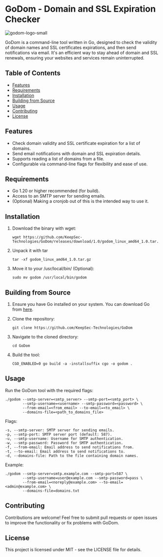 # GoDom - Domain and SSL Expiration Checker

![godom-logo-small](https://github.com/KeepSec-Technologies/GoDom/assets/108779415/254d7043-0923-4ae7-a919-ac3f6a3303f1)

GoDom is a command-line tool written in Go, designed to check the validity of domain names and SSL certificates expirations, and then send notifications via email. It's an efficient way to stay ahead of domain and SSL renewals, ensuring your websites and services remain uninterrupted.

## Table of Contents

- [Features](#features)
- [Requirements](#requirements)
- [Installation](#installation)
- [Building from Source](#building-from-source)
- [Usage](#usage)
- [Contributing](#contributing)
- [License](#license)

## Features

- Check domain validity and SSL certificate expiration for a list of domains.
- Send email notifications with domain and SSL expiration details.
- Supports reading a list of domains from a file.
- Configurable via command-line flags for flexibility and ease of use.

## Requirements

- Go 1.20 or higher recommended (for build).
- Access to an SMTP server for sending emails.
- (Optional) Making a cronjob out of this is the intended way to use it.

## Installation

1. Download the binary with wget:

    ```shell
    wget https://github.com/KeepSec-Technologies/GoDom/releases/download/1.0/godom_linux_amd64_1.0.tar.gz
    ```

2. Unpack it with tar

    ```shell
    tar -xf godom_linux_amd64_1.0.tar.gz
    ```

3. Move it to your /usr/local/bin/ (Optional):

    ```shell
    sudo mv godom /usr/local/bin/godom
    ```

## Building from Source

1. Ensure you have Go installed on your system. You can download Go from [here](https://golang.org/dl/).
2. Clone the repository:

    ```shell
    git clone https://github.com/KeepSec-Technologies/GoDom
    ```

3. Navigate to the cloned directory:

    ```shell
    cd GoDom
    ```

4. Build the tool:

    ```shell
    CGO_ENABLED=0 go build -a -installsuffix cgo -o godom .
    ```

## Usage

Run the GoDom tool with the required flags:

```shell
./godom --smtp-server=<smtp_server> --smtp-port=<smtp_port> \
        --smtp-username=<username> --smtp-password=<password> \
        --from-email=<from_email> --to-email=<to_email> \
        --domains-file=<path_to_domains_file>
```

Flags:

```text
-s, --smtp-server: SMTP server for sending emails.
-p, --smtp-port: SMTP server port (default: 587).
-u, --smtp-username: Username for SMTP authentication.
-w, --smtp-password: Password for SMTP authentication.
-f, --from-email: Email address to send notifications from.
-t, --to-email: Email address to send notifications to.
-d, --domains-file: Path to the file containing domain names.
```

Example:

```shell
./godom --smtp-server=smtp.example.com --smtp-port=587 \
        --smtp-username=user@example.com --smtp-password=pass \
        --from-email=<noreply@example.com> --to-email=<admin@example.com> \
        --domains-file=domains.txt
```

## Contributing

Contributions are welcome! Feel free to submit pull requests or open issues to improve the functionality or fix problems with GoDom.

## License

This project is licensed under MIT - see the LICENSE file for details.
